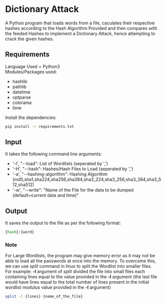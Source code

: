 # Dictionary Attack
A Python program that loads words from a file, caculates their respective hashes according to the Hash Algorithm Provided and then compares with the feeded Hashes to implement a Dictionary Attack, hence attempting to crack the given hashes.

## Requirements
Language Used = Python3<br />
Modules/Packages used:
* hashlib
* pathlib
* datetime
* optparse
* colorama
* time
<!-- -->
Install the dependencies:
```bash
pip install -r requirements.txt
```

## Input
It takes the following command line arguments:
* '-l', "--load": List of Wordlists (seperated by ',')
* '-H', "--hash": Hashes/Hash Files to Load (seperated by ',')
* '-a', "--hashing-algorithm": Hashing Algorithm (md5,sha1,sha224,sha256,sha384,sha3_224,sha3_256,sha3_384,sha3_512,sha512)
* '-w', "--write": "Name of the File for the data to be dumped (default=current data and time)"

## Output
It saves the output to the file as per the following format:
```python
{hash}:{word}
```

### Note
For Large Wordlists, the program may give memory error as it may not be able to load all the passwords at once into the memory. To overcome this, we can use *split* command in linux to split the Wordlist into smaller files. <br />
For example: **-l** argument of *split* divided the file into small files each containing lines equal to the value provided in the **-l** argument (the last file would have lines equal to the total number of lines present in the initial wordlist modulus value provided in the **-l** argument)
```bash
split -l {lines} {name_of_the_file}
```